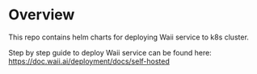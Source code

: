 # Overview

This repo contains helm charts for deploying Waii service to k8s cluster.

Step by step guide to deploy Waii service can be found here: https://doc.waii.ai/deployment/docs/self-hosted
